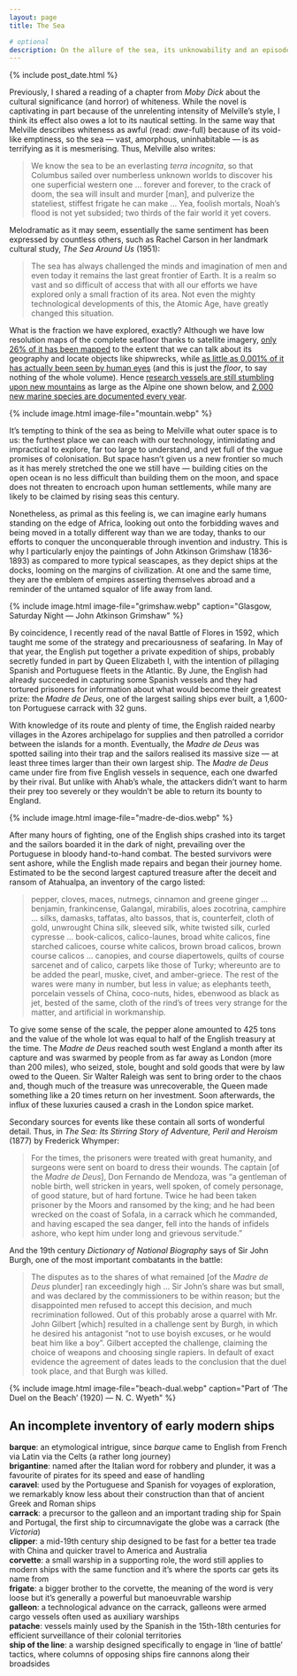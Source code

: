 ```yaml
---
layout: page
title: The Sea

# optional
description: On the allure of the sea, its unknowability and an episode of 16th century piracy
---
```

{% include post_date.html %}

Previously, I shared a reading of a chapter from *Moby Dick* about the cultural significance (and horror) of whiteness. While the novel is captivating in part because of the unrelenting intensity of Melville’s style, I think its effect also owes a lot to its nautical setting. In the same way that Melville describes whiteness as awful (read: *awe*-full) because of its void-like emptiness, so the sea — vast, amorphous, uninhabitable — is as terrifying as it is mesmerising. Thus, Melville also writes:

> We know the sea to be an everlasting *terra incognita*, so that Columbus sailed over numberless unknown worlds to discover his one superficial western one … forever and forever, to the crack of doom, the sea will insult and murder [man], and pulverize the stateliest, stiffest frigate he can make … Yea, foolish mortals, Noah’s flood is not yet subsided; two thirds of the fair world it yet covers.

<!--more-->

Melodramatic as it may seem, essentially the same sentiment has been expressed by countless others, such as Rachel Carson in her landmark cultural study, *The Sea Around Us* (1951):

> The sea has always challenged the minds and imagination of men and even today it remains the last great frontier of Earth. It is a realm so vast and so difficult of access that with all our efforts we have explored only a small fraction of its area. Not even the mighty technological developments of this, the Atomic Age, have greatly changed this situation.

What is the fraction we have explored, exactly? Although we have low resolution maps of the complete seafloor thanks to satellite imagery, [only 26% of it has been mapped](https://seabed2030.org/2024/06/21/seabed-2030-announces-latest-progress-on-world-hydrography-day/) to the extent that we can talk about its geography and locate objects like shipwrecks, while [as little as 0.001% of it has actually been seen by human eyes](https://www.science.org/doi/10.1126/sciadv.adp8602) (and this is just the *floor*, to say nothing of the whole volume). Hence [research vessels are still stumbling upon new mountains](https://schmidtocean.org/four-new-seamounts-discovered-in-the-high-seas/) as large as the Alpine one shown below, and [2,000 new marine species are documented every year](https://www.frontiersin.org/journals/marine-science/articles/10.3389/fmars.2023.929989/full).

{% include image.html image-file="mountain.webp" %}

It’s tempting to think of the sea as being to Melville what outer space is to us: the furthest place we can reach with our technology, intimidating and impractical to explore, far too large to understand, and yet full of the vague promises of colonisation. But space hasn’t given us a new frontier so much as it has merely stretched the one we still have — building cities on the open ocean is no less difficult than building them on the moon, and space does not threaten to encroach upon human settlements, while many are likely to be claimed by rising seas this century.

Nonetheless, as primal as this feeling is, we can imagine early humans standing on the edge of Africa, looking out onto the forbidding waves and being moved in a totally different way than we are today, thanks to our efforts to conquer the unconquerable through invention and industry. This is why I particularly enjoy the paintings of John Atkinson Grimshaw (1836-1893) as compared to more typical seascapes, as they depict ships at the docks, looming on the margins of civilization. At one and the same time, they are the emblem of empires asserting themselves abroad and a reminder of the untamed squalor of life away from land.

{% include image.html image-file="grimshaw.webp" caption="Glasgow, Saturday Night — John Atkinson Grimshaw" %}

By coincidence, I recently read of the naval Battle of Flores in 1592, which taught me some of the strategy and precariousness of seafaring. In May of that year, the English put together a private expedition of ships, probably secretly funded in part by Queen Elizabeth I, with the intention of pillaging Spanish and Portuguese fleets in the Atlantic. By June, the English had already succeeded in capturing some Spanish vessels and they had tortured prisoners for information about what would become their greatest prize: the _Madre de Deus_, one of the largest sailing ships ever built, a 1,600-ton Portuguese carrack with 32 guns.

With knowledge of its route and plenty of time, the English raided nearby villages in the Azores archipelago for supplies and then patrolled a corridor between the islands for a month. Eventually, the _Madre de Deus_ was spotted sailing into their trap and the sailors realised its massive size — at least three times larger than their own largest ship. The _Madre de Deus_ came under fire from five English vessels in sequence, each one dwarfed by their rival. But unlike with Ahab’s whale, the attackers didn’t want to harm their prey too severely or they wouldn’t be able to return its bounty to England.

{% include image.html image-file="madre-de-dios.webp" %}

After many hours of fighting, one of the English ships crashed into its target and the sailors boarded it in the dark of night, prevailing over the Portuguese in bloody hand-to-hand combat. The bested survivors were sent ashore, while the English made repairs and began their journey home. Estimated to be the second largest captured treasure after the deceit and ransom of Atahualpa, an inventory of the cargo listed:

> pepper, cloves, maces, nutmegs, cinnamon and greene ginger … benjamin, frankincense, Galangal, mirabilis, aloes zocotrina, camphire … silks, damasks, taffatas, alto bassos, that is, counterfeit, cloth of gold, unwrought China silk, sleeved silk, white twisted silk, curled cypresse … book-calicos, calico-launes, broad white calicos, fine starched calicoes, course white calicos, brown broad calicos, brown course calicos … canopies, and course diapertowels, quilts of course sarcenet and of calico, carpets like those of Turky; whereunto are to be added the pearl, muske, civet, and amber-griece. The rest of the wares were many in number, but less in value; as elephants teeth, porcelain vessels of China, coco-nuts, hides, ebenwood as black as jet, bested of the same, cloth of the rind’s of trees very strange for the matter, and artificial in workmanship.

To give some sense of the scale, the pepper alone amounted to 425 tons and the value of the whole lot was equal to half of the English treasury at the time. The _Madre de Deus_ reached south west England a month after its capture and was swarmed by people from as far away as London (more than 200 miles), who seized, stole, bought and sold goods that were by law owed to the Queen. Sir Walter Raleigh was sent to bring order to the chaos and, though much of the treasure was unrecoverable, the Queen made something like a 20 times return on her investment. Soon afterwards, the influx of these luxuries caused a crash in the London spice market.

Secondary sources for events like these contain all sorts of wonderful detail. Thus, in *The Sea: Its Stirring Story of Adventure, Peril and Heroism* (1877) by Frederick Whymper:

> For the times, the prisoners were treated with great humanity, and surgeons were sent on board to dress their wounds. The captain [of the *Madre de Deus*], Don Fernando de Mendoza, was “a gentleman of noble birth, well stricken in years, well spoken, of comely personage, of good stature, but of hard fortune. Twice he had been taken prisoner by the Moors and ransomed by the king; and he had been wrecked on the coast of Sofala, in a carrack which he commanded, and having escaped the sea danger, fell into the hands of infidels ashore, who kept him under long and grievous servitude.”

And the 19th century *Dictionary of National Biography* says of Sir John Burgh, one of the most important combatants in the battle:

> The disputes as to the shares of what remained [of the *Madre de Deus* plunder] ran exceedingly high … Sir John’s share was but small, and was declared by the commissioners to be within reason; but the disappointed men refused to accept this decision, and much recrimination followed. Out of this probably arose a quarrel with Mr. John Gilbert [which] resulted in a challenge sent by Burgh, in which he desired his antagonist “not to use boyish excuses, or he would beat him like a boy”. Gilbert accepted the challenge, claiming the choice of weapons and choosing single rapiers. In default of exact evidence the agreement of dates leads to the conclusion that the duel took place, and that Burgh was killed.

{% include image.html image-file="beach-dual.webp" caption="Part of ‘The Duel on the Beach’ (1920) — N. C. Wyeth" %}

## An incomplete inventory of early modern ships

**barque**: an etymological intrigue, since *barque* came to English from French via Latin via the Celts (a rather long journey)<br />
**brigantine**: named after the Italian word for robbery and plunder, it was a favourite of pirates for its speed and ease of handling<br />
**caravel**: used by the Portuguese and Spanish for voyages of exploration, we remarkably know less about their construction than that of ancient Greek and Roman ships<br />
**carrack**: a precursor to the galleon and an important trading ship for Spain and Portugal, the first ship to circumnavigate the globe was a carrack (the *Victoria*)<br />
**clipper**: a mid-19th century ship designed to be fast for a better tea trade with China and quicker travel to America and Australia<br />
**corvette**: a small warship in a supporting role, the word still applies to modern ships with the same function and it’s where the sports car gets its name from<br />
**frigate**: a bigger brother to the corvette, the meaning of the word is very loose but it’s generally a powerful but manoeuvrable warship<br />
**galleon**: a technological advance on the carrack, galleons were armed cargo vessels often used as auxiliary warships<br />
**patache**: vessels mainly used by the Spanish in the 15th-18th centuries for efficient surveillance of their colonial territories<br />
**ship of the line**: a warship designed specifically to engage in ‘line of battle’ tactics, where columns of opposing ships fire cannons along their broadsides
